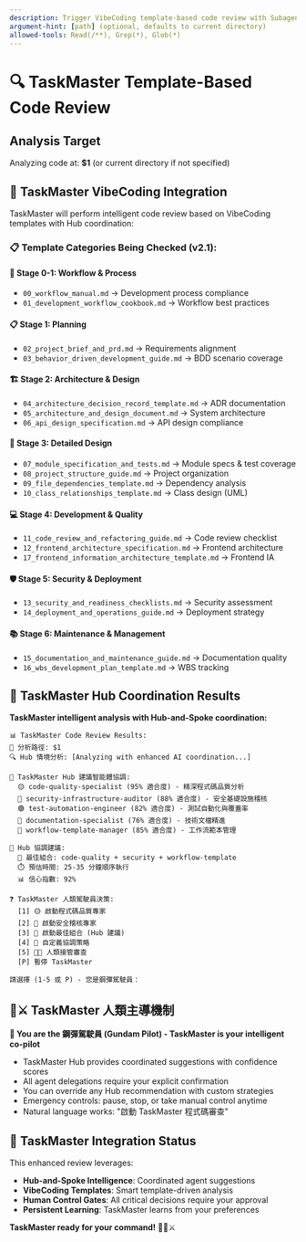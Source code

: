 ```yaml
---
description: Trigger VibeCoding template-based code review with Subagent suggestions
argument-hint: [path] (optional, defaults to current directory)
allowed-tools: Read(/**), Grep(*), Glob(*)
---
```


# 🔍 TaskMaster Template-Based Code Review

## Analysis Target
Analyzing code at: **$1** (or current directory if not specified)

## 🎯 TaskMaster VibeCoding Integration

TaskMaster will perform intelligent code review based on VibeCoding templates with Hub coordination:

### 📋 Template Categories Being Checked (v2.1):

#### **📖 Stage 0-1: Workflow & Process**
- `00_workflow_manual.md` → Development process compliance
- `01_development_workflow_cookbook.md` → Workflow best practices

#### **📋 Stage 1: Planning**
- `02_project_brief_and_prd.md` → Requirements alignment
- `03_behavior_driven_development_guide.md` → BDD scenario coverage

#### **🏗️ Stage 2: Architecture & Design**
- `04_architecture_decision_record_template.md` → ADR documentation
- `05_architecture_and_design_document.md` → System architecture
- `06_api_design_specification.md` → API design compliance

#### **🔧 Stage 3: Detailed Design**
- `07_module_specification_and_tests.md` → Module specs & test coverage
- `08_project_structure_guide.md` → Project organization
- `09_file_dependencies_template.md` → Dependency analysis
- `10_class_relationships_template.md` → Class design (UML)

#### **💻 Stage 4: Development & Quality**
- `11_code_review_and_refactoring_guide.md` → Code review checklist
- `12_frontend_architecture_specification.md` → Frontend architecture
- `17_frontend_information_architecture_template.md` → Frontend IA

#### **🛡️ Stage 5: Security & Deployment**
- `13_security_and_readiness_checklists.md` → Security assessment
- `14_deployment_and_operations_guide.md` → Deployment strategy

#### **📚 Stage 6: Maintenance & Management**
- `15_documentation_and_maintenance_guide.md` → Documentation quality
- `16_wbs_development_plan_template.md` → WBS tracking

## 🎯 TaskMaster Hub Coordination Results

**TaskMaster intelligent analysis with Hub-and-Spoke coordination:**

```
📊 TaskMaster Code Review Results:
🎯 分析路徑: $1
🔍 Hub 情境分析: [Analyzing with enhanced AI coordination...]

🤖 TaskMaster Hub 建議智能體協調:
  🟡 code-quality-specialist (95% 適合度) - 精深程式碼品質分析
  🔴 security-infrastructure-auditor (88% 適合度) - 安全基礎設施稽核
  🟢 test-automation-engineer (82% 適合度) - 測試自動化與覆蓋率
  📝 documentation-specialist (76% 適合度) - 技術文檔精進
  🎯 workflow-template-manager (85% 適合度) - 工作流範本管理

🎯 Hub 協調建議:
  🥇 最佳組合: code-quality + security + workflow-template
  ⏱️ 預估時間: 25-35 分鐘順序執行
  📊 信心指數: 92%

❓ TaskMaster 人類駕駛員決策:
  [1] 🟡 啟動程式碼品質專家
  [2] 🔴 啟動安全稽核專家
  [3] 🎯 啟動最佳組合 (Hub 建議)
  [4] 🔧 自定義協調策略
  [5] 👨‍💻 人類接管審查
  [P] 暫停 TaskMaster

請選擇 (1-5 或 P) - 您是鋼彈駕駛員：
```

## 🤖⚔️ TaskMaster 人類主導機制

**💪 You are the 鋼彈駕駛員 (Gundam Pilot) - TaskMaster is your intelligent co-pilot**
- TaskMaster Hub provides coordinated suggestions with confidence scores
- All agent delegations require your explicit confirmation
- You can override any Hub recommendation with custom strategies
- Emergency controls: pause, stop, or take manual control anytime
- Natural language works: "啟動 TaskMaster 程式碼審查"

## 🔄 TaskMaster Integration Status

This enhanced review leverages:
- **Hub-and-Spoke Intelligence**: Coordinated agent suggestions
- **VibeCoding Templates**: Smart template-driven analysis
- **Human Control Gates**: All critical decisions require your approval
- **Persistent Learning**: TaskMaster learns from your preferences

**TaskMaster ready for your command!** 🚀🤖⚔️